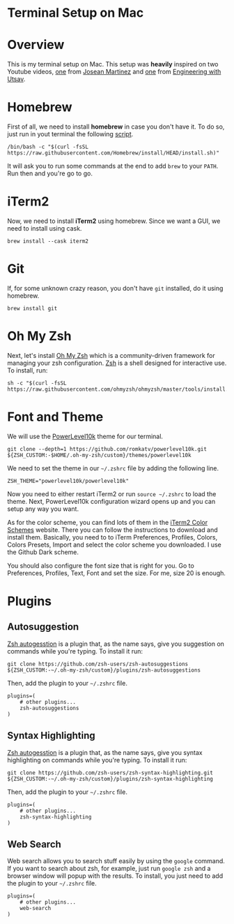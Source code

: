# Terminal Setup on Mac

# Overview

This is my terminal setup on Mac. This setup was **heavily** inspired on two Youtube videos, [one](https://www.youtube.com/watch?v=CF1tMjvHDRA) from [Josean Martinez](https://www.youtube.com/@joseanmartinez) and [one](https://www.youtube.com/watch?v=0MiGnwPdNGE) from [Engineering with Utsav](https://www.youtube.com/@EngineeringwithUtsav).

# Homebrew

First of all, we need to install **homebrew** in case you don't have it. To do so, just run in yout terminal the following [script](https://brew.sh/).

``` shell
/bin/bash -c "$(curl -fsSL https://raw.githubusercontent.com/Homebrew/install/HEAD/install.sh)"
```

It will ask you to run some commands at the end to add `brew` to your `PATH`. Run then and you're go to go.

# iTerm2

Now, we need to install **iTerm2** using homebrew. Since we want a GUI, we need to install using cask.

``` shell
brew install --cask iterm2
```

# Git

If, for some unknown crazy reason, you don't have `git` installed, do it using homebrew.

``` shell
brew install git
```

# Oh My Zsh

Next, let's install [Oh My Zsh](https://github.com/ohmyzsh/ohmyzsh) which is a community-driven framework for managing your zsh configuration. [Zsh](https://www.zsh.org/) is a shell designed for interactive use. To install, run:

``` shell
sh -c "$(curl -fsSL https://raw.githubusercontent.com/ohmyzsh/ohmyzsh/master/tools/install.sh)"
```

# Font and Theme

We will use the [PowerLevel10k](https://github.com/romkatv/powerlevel10k) theme for our terminal.

``` shell
git clone --depth=1 https://github.com/romkatv/powerlevel10k.git ${ZSH_CUSTOM:-$HOME/.oh-my-zsh/custom}/themes/powerlevel10k
```

We need to set the theme in our `~/.zshrc` file by adding the following line.

``` shell
ZSH_THEME="powerlevel10k/powerlevel10k"
```

Now you need to either restart iTerm2 or run `source ~/.zshrc` to load the theme. Next, PowerLevel10k configuration wizard opens up and you can setup any way you want.

As for the color scheme, you can find lots of them in the [iTerm2 Color Schemes](https://iterm2colorschemes.com/) website. There you can follow the instructions to download and install them. Basically, you need to to iTerm Preferences, Profiles, Colors, Colors Presets, Import and select the color scheme you downloaded. I use the Github Dark scheme.

You should also configure the font size that is right for you. Go to Preferences, Profiles, Text, Font and set the size. For me, size 20 is enough.

# Plugins

## Autosuggestion

[Zsh autogesstion](https://github.com/zsh-users/zsh-autosuggestions) is a plugin that, as the name says, give you suggestion on commands while you're typing. To install it run:

``` shell
git clone https://github.com/zsh-users/zsh-autosuggestions ${ZSH_CUSTOM:-~/.oh-my-zsh/custom}/plugins/zsh-autosuggestions
```

Then, add the plugin to your `~/.zshrc` file.

``` shell
plugins=( 
    # other plugins...
    zsh-autosuggestions
)
```


## Syntax Highlighting

[Zsh autogesstion](https://github.com/zsh-users/zsh-syntax-highlighting) is a plugin that, as the name says, give you syntax highlighting on commands while you're typing. To install it run:

``` shell
git clone https://github.com/zsh-users/zsh-syntax-highlighting.git ${ZSH_CUSTOM:-~/.oh-my-zsh/custom}/plugins/zsh-syntax-highlighting
```

Then, add the plugin to your `~/.zshrc` file.

``` shell
plugins=( 
    # other plugins...
	zsh-syntax-highlighting
)
```

## Web Search

Web search allows you to search stuff easily by using the `google` command. If you want to search about zsh, for example, just run `google zsh` and a browser window will popup with the results. To install, you just need to add the plugin to your `~/.zshrc` file.

``` shell
plugins=( 
    # other plugins...
	web-search
)
```

